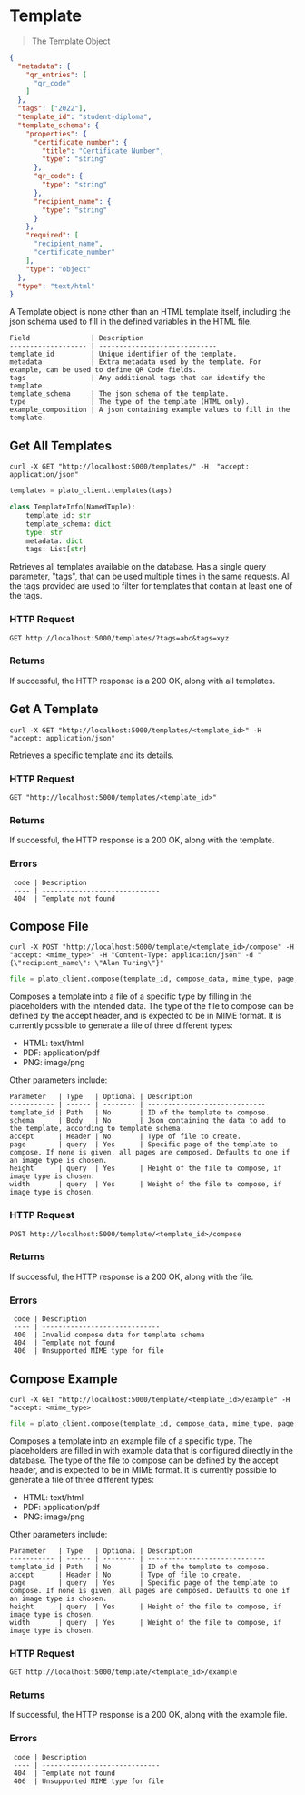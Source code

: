 # Template

> The Template Object

```json
{
  "metadata": {
    "qr_entries": [
      "qr_code"
    ]
  },
  "tags": ["2022"],
  "template_id": "student-diploma",
  "template_schema": {
    "properties": {
      "certificate_number": {
        "title": "Certificate Number",
        "type": "string"
      },
      "qr_code": {
        "type": "string"
      },
      "recipient_name": {
        "type": "string"
      }
    },
    "required": [
      "recipient_name",
      "certificate_number"
    ],
    "type": "object"
  },
  "type": "text/html"
}
```

A Template object is none other than an HTML template itself, including the json schema used to fill in the defined
variables in the HTML file.

    Field               | Description                              
    ------------------- | -----------------------------
    template_id         | Unique identifier of the template.
    metadata            | Extra metadata used by the template. For example, can be used to define QR Code fields.
    tags                | Any additional tags that can identify the template.
    template_schema     | The json schema of the template.
    type                | The type of the template (HTML only).
    example_composition | A json containing example values to fill in the template.

## Get All Templates
 
```shell
curl -X GET "http://localhost:5000/templates/" -H  "accept: application/json"
```

```python
templates = plato_client.templates(tags)
```
```python
class TemplateInfo(NamedTuple):
    template_id: str
    template_schema: dict
    type: str
    metadata: dict
    tags: List[str]
```

Retrieves all templates available on the database. Has a single query parameter, "tags", that can be used multiple times
in the same requests. All the tags provided are used to filter for templates that contain at least one of the tags.

### HTTP Request

`GET http://localhost:5000/templates/?tags=abc&tags=xyz`

### Returns

If successful, the HTTP response is a 200 OK, along with all templates.


## Get A Template
 
```shell
curl -X GET "http://localhost:5000/templates/<template_id>" -H  "accept: application/json"
```

Retrieves a specific template and its details. 

### HTTP Request

`GET "http://localhost:5000/templates/<template_id>"`

### Returns

If successful, the HTTP response is a 200 OK, along with the template.

### Errors

     code | Description                              
     ---- | -----------------------------
     404  | Template not found

## Compose File
 
```shell
curl -X POST "http://localhost:5000/template/<template_id>/compose" -H  "accept: <mime_type>" -H "Content-Type: application/json" -d "{\"recipient_name\": \"Alan Turing\"}"
```

```python
file = plato_client.compose(template_id, compose_data, mime_type, page, resize_height, resize_width)
```

Composes a template into a file of a specific type by filling in the placeholders with the intended data. The type of
the file to compose can be defined by the accept header, and is expected to be in MIME format. 
It is currently possible to generate a file of three different types:

* HTML: text/html
* PDF: application/pdf
* PNG: image/png

Other parameters include:

    Parameter   | Type   | Optional | Description                              
    ----------- | ------ | -------- | -----------------------------
    template_id | Path   | No       | ID of the template to compose.
    schema      | Body   | No       | Json containing the data to add to the template, according to template schema.
    accept      | Header | No       | Type of file to create.
    page        | query  | Yes      | Specific page of the template to compose. If none is given, all pages are composed. Defaults to one if an image type is chosen.
    height      | query  | Yes      | Height of the file to compose, if image type is chosen.
    width       | query  | Yes      | Weight of the file to compose, if image type is chosen.  

### HTTP Request

`POST http://localhost:5000/template/<template_id>/compose`

### Returns

If successful, the HTTP response is a 200 OK, along with the file.

### Errors

     code | Description                              
     ---- | -----------------------------
     400  | Invalid compose data for template schema
     404  | Template not found
     406  | Unsupported MIME type for file


## Compose Example
 
```shell
curl -X GET "http://localhost:5000/template/<template_id>/example" -H  "accept: <mime_type>
```

```python
file = plato_client.compose(template_id, compose_data, mime_type, page, resize_height, resize_width)
```

Composes a template into an example file of a specific type. The placeholders are filled in with example data
that is configured directly in the database. The type of the file to compose can be defined by the accept header, 
and is expected to be in MIME format. It is currently possible to generate a file of three different types:

* HTML: text/html
* PDF: application/pdf
* PNG: image/png

Other parameters include:

    Parameter   | Type   | Optional | Description                              
    ----------- | ------ | -------- | -----------------------------
    template_id | Path   | No       | ID of the template to compose.
    accept      | Header | No       | Type of file to create.
    page        | query  | Yes      | Specific page of the template to compose. If none is given, all pages are composed. Defaults to one if an image type is chosen.
    height      | query  | Yes      | Height of the file to compose, if image type is chosen.
    width       | query  | Yes      | Weight of the file to compose, if image type is chosen.  

### HTTP Request

`GET http://localhost:5000/template/<template_id>/example`

### Returns

If successful, the HTTP response is a 200 OK, along with the example file.

### Errors

     code | Description                              
     ---- | -----------------------------
     404  | Template not found
     406  | Unsupported MIME type for file
